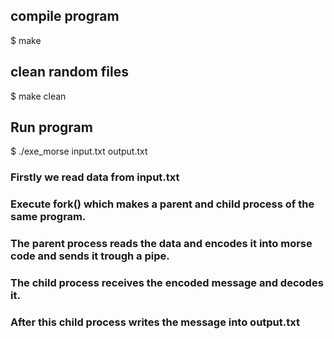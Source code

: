 ## compile program
$ make

## clean random files
$ make clean


## Run program
$ ./exe_morse input.txt output.txt

### Firstly we read data from input.txt 
### Execute fork() which makes a parent and child process of the same program. 
### The parent process reads the data and encodes it into morse code and sends it trough a pipe.
### The child process receives the encoded message and decodes it.
### After this child process writes the message into output.txt 

